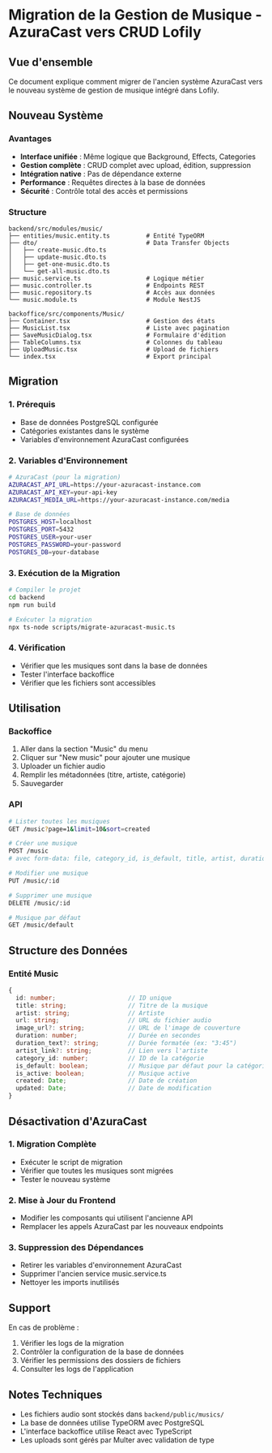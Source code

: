 # Migration de la Gestion de Musique - AzuraCast vers CRUD Lofily

## Vue d'ensemble

Ce document explique comment migrer de l'ancien système AzuraCast vers le nouveau système de gestion de musique intégré dans Lofily.

## Nouveau Système

### Avantages

- **Interface unifiée** : Même logique que Background, Effects, Categories
- **Gestion complète** : CRUD complet avec upload, édition, suppression
- **Intégration native** : Pas de dépendance externe
- **Performance** : Requêtes directes à la base de données
- **Sécurité** : Contrôle total des accès et permissions

### Structure

```
backend/src/modules/music/
├── entities/music.entity.ts          # Entité TypeORM
├── dto/                              # Data Transfer Objects
│   ├── create-music.dto.ts
│   ├── update-music.dto.ts
│   ├── get-one-music.dto.ts
│   └── get-all-music.dto.ts
├── music.service.ts                  # Logique métier
├── music.controller.ts               # Endpoints REST
├── music.repository.ts               # Accès aux données
└── music.module.ts                   # Module NestJS

backoffice/src/components/Music/
├── Container.tsx                     # Gestion des états
├── MusicList.tsx                     # Liste avec pagination
├── SaveMusicDialog.tsx               # Formulaire d'édition
├── TableColumns.tsx                  # Colonnes du tableau
├── UploadMusic.tsx                   # Upload de fichiers
└── index.tsx                         # Export principal
```

## Migration

### 1. Prérequis

- Base de données PostgreSQL configurée
- Catégories existantes dans le système
- Variables d'environnement AzuraCast configurées

### 2. Variables d'Environnement

```bash
# AzuraCast (pour la migration)
AZURACAST_API_URL=https://your-azuracast-instance.com
AZURACAST_API_KEY=your-api-key
AZURACAST_MEDIA_URL=https://your-azuracast-instance.com/media

# Base de données
POSTGRES_HOST=localhost
POSTGRES_PORT=5432
POSTGRES_USER=your-user
POSTGRES_PASSWORD=your-password
POSTGRES_DB=your-database
```

### 3. Exécution de la Migration

```bash
# Compiler le projet
cd backend
npm run build

# Exécuter la migration
npx ts-node scripts/migrate-azuracast-music.ts
```

### 4. Vérification

- Vérifier que les musiques sont dans la base de données
- Tester l'interface backoffice
- Vérifier que les fichiers sont accessibles

## Utilisation

### Backoffice

1. Aller dans la section "Music" du menu
2. Cliquer sur "New music" pour ajouter une musique
3. Uploader un fichier audio
4. Remplir les métadonnées (titre, artiste, catégorie)
5. Sauvegarder

### API

```bash
# Lister toutes les musiques
GET /music?page=1&limit=10&sort=created

# Créer une musique
POST /music
# avec form-data: file, category_id, is_default, title, artist, duration

# Modifier une musique
PUT /music/:id

# Supprimer une musique
DELETE /music/:id

# Musique par défaut
GET /music/default
```

## Structure des Données

### Entité Music

```typescript
{
  id: number;                    // ID unique
  title: string;                 // Titre de la musique
  artist: string;                // Artiste
  url: string;                   // URL du fichier audio
  image_url?: string;            // URL de l'image de couverture
  duration: number;              // Durée en secondes
  duration_text?: string;        // Durée formatée (ex: "3:45")
  artist_link?: string;          // Lien vers l'artiste
  category_id: number;           // ID de la catégorie
  is_default: boolean;           // Musique par défaut pour la catégorie
  is_active: boolean;            // Musique active
  created: Date;                 // Date de création
  updated: Date;                 // Date de modification
}
```

## Désactivation d'AzuraCast

### 1. Migration Complète

- Exécuter le script de migration
- Vérifier que toutes les musiques sont migrées
- Tester le nouveau système

### 2. Mise à Jour du Frontend

- Modifier les composants qui utilisent l'ancienne API
- Remplacer les appels AzuraCast par les nouveaux endpoints

### 3. Suppression des Dépendances

- Retirer les variables d'environnement AzuraCast
- Supprimer l'ancien service music.service.ts
- Nettoyer les imports inutilisés

## Support

En cas de problème :

1. Vérifier les logs de la migration
2. Contrôler la configuration de la base de données
3. Vérifier les permissions des dossiers de fichiers
4. Consulter les logs de l'application

## Notes Techniques

- Les fichiers audio sont stockés dans `backend/public/musics/`
- La base de données utilise TypeORM avec PostgreSQL
- L'interface backoffice utilise React avec TypeScript
- Les uploads sont gérés par Multer avec validation de type
